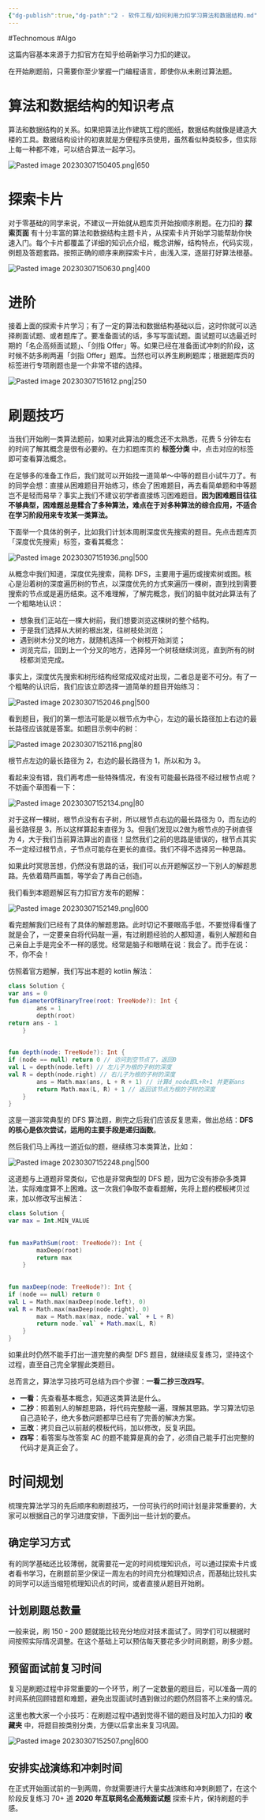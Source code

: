 ```yaml
---
{"dg-publish":true,"dg-path":"2 - 软件工程/如何利用力扣学习算法和数据结构.md","permalink":"/2 - 软件工程/如何利用力扣学习算法和数据结构/","created":"2023-03-07T14:52:49.000+08:00","updated":"2024-11-18T10:54:40.557+08:00"}
---
```


#Technomous #Algo

这篇内容基本来源于力扣官方在知乎给萌新学习力扣的建议。  

在开始刷题前，只需要你至少掌握一门编程语言，即使你从未刷过算法题。
# 算法和数据结构的知识考点

算法和数据结构的关系。如果把算法比作建筑工程的图纸，数据结构就像是建造大楼的工具。数据结构设计的初衷就是方便程序员使用，虽然看似种类较多，但实际上每一种都不难，可以结合算法一起学习。

![Pasted image 20230307150405.png|650](/img/user/0.Asset/resource/Pasted%20image%2020230307150405.png)

# 探索卡片

对于零基础的同学来说，不建议一开始就从题库页开始按顺序刷题。在力扣的 **探索页面** 有十分丰富的算法和数据结构主题卡片，从探索卡片开始学习能帮助你快速入门。每个卡片都覆盖了详细的知识点介绍，概念讲解，结构特点，代码实现，例题及答题套路。按照正确的顺序来刷探索卡片，由浅入深，逐层打好算法根基。

![Pasted image 20230307150630.png|400](/img/user/0.Asset/resource/Pasted%20image%2020230307150630.png)

# 进阶

接着上面的探索卡片学习；有了一定的算法和数据结构基础以后，这时你就可以选择刷面试题、或者题库了。要准备面试的话，多写写面试题。面试题可以选最近时期的「名企高频面试题」、「剑指 Offer」等。如果已经在准备面试冲刺的阶段，这时候不妨多刷两遍「剑指 Offer」题库。当然也可以养生刷刷题库；根据题库页的标签进行专项刷题也是一个非常不错的选择。

![Pasted image 20230307151612.png|250](/img/user/0.Asset/resource/Pasted%20image%2020230307151612.png)

# 刷题技巧

当我们开始刷一类算法题前，如果对此算法的概念还不太熟悉，花费 5 分钟左右的时间了解其概念是很有必要的。在力扣题库页的 **标签分类** 中，点击对应的标签即可查看算法概念。

在足够多的准备工作后，我们就可以开始找一道简单～中等的题目小试牛刀了。有的同学会想：直接从困难题目开始练习，练会了困难题目，再去看简单题和中等题岂不是轻而易举？事实上我们不建议初学者直接练习困难题目。**因为困难题目往往不够典型，困难题总是糅合了多种算法，难点在于对多种算法的综合应用，不适合在学习阶段用来专攻某一类算法。**

下面举一个具体的例子，比如我们计划本周刷深度优先搜索的题目。先点击题库页「深度优先搜索」标签，查看其概念：

![Pasted image 20230307151936.png|500](/img/user/0.Asset/resource/Pasted%20image%2020230307151936.png)

从概念中我们知道，深度优先搜索，简称 DFS，主要用于遍历或搜索树或图。核心是沿着树的深度遍历树的节点，以深度优先的方式来遍历一棵树，直到找到需要搜索的节点或是遍历结束。这不难理解，了解完概念，我们的脑中就对此算法有了一个粗略地认识：

- 想象我们正站在一棵大树前，我们想要浏览这棵树的整个结构。
- 于是我们选择从大树的根出发，往树枝处浏览；
- 遇到树木分叉的地方，就随机选择一个树枝开始浏览；
- 浏览完后，回到上一个分叉的地方，选择另一个树枝继续浏览，直到所有的树枝都浏览完成。

事实上，深度优先搜索和树形结构经常成双成对出现，二者总是密不可分。有了一个粗略的认识后，我们应该立即选择一道简单的题目开始练习：

![Pasted image 20230307152046.png|500](/img/user/0.Asset/resource/Pasted%20image%2020230307152046.png)

看到题目，我们的第一想法可能是以根节点为中心，左边的最长路径加上右边的最长路径应该就是答案。如题目示例中的树：

![Pasted image 20230307152116.png|80](/img/user/0.Asset/resource/Pasted%20image%2020230307152116.png)

根节点左边的最长路径为 2，右边的最长路径为 1，所以和为 3。

看起来没有错，我们再考虑一些特殊情况，有没有可能最长路径不经过根节点呢？不妨画个草图看一下：

![Pasted image 20230307152134.png|80](/img/user/0.Asset/resource/Pasted%20image%2020230307152134.png)

对于这样一棵树，根节点没有右子树，所以根节点右边的最长路径为 0，而左边的最长路径是 3，所以这样算起来直径为 3。但我们发现以2做为根节点的子树直径为 4，大于我们当前算法算出的直径！显然我们之前的思路是错误的，根节点其实不一定经过根节点，子节点可能存在更长的直径。我们不得不选择另一种思路。

如果此时冥思苦想，仍然没有思路的话，我们可以点开题解区抄一下别人的解题思路。先依着葫芦画瓢，等学会了再自己创造。

我们看到本题题解区有力扣官方发布的题解：

![Pasted image 20230307152149.png|600](/img/user/0.Asset/resource/Pasted%20image%2020230307152149.png)

看完题解我们已经有了具体的解题思路。此时切记不要眼高手低，不要觉得看懂了就是会了，一定要亲自将代码敲一遍，有过刷题经验的人都知道，看别人解题和自己亲自上手是完全不一样的感觉。经常是脑子和眼睛在说：我会了。而手在说：不，你不会！

仿照着官方题解，我们写出本题的 kotlin 解法：
``` kotlin
class Solution {
var ans = 0
fun diameterOfBinaryTree(root: TreeNode?): Int {
        ans = 1
        depth(root)
return ans - 1
    }
 
 
fun depth(node: TreeNode?): Int {
if (node == null) return 0 // 访问到空节点了，返回0
val L = depth(node.left) // 左儿子为根的子树的深度
val R = depth(node.right) // 右儿子为根的子树的深度
        ans = Math.max(ans, L + R + 1) // 计算d_node即L+R+1 并更新ans
        return Math.max(L, R) + 1 // 返回该节点为根的子树的深度
    }
}
```

这是一道非常典型的 DFS 算法题，刷完之后我们应该反复思索，做出总结：**DFS 的核心是依次尝试，运用的主要手段是递归函数**。

然后我们马上再找一道近似的题，继续练习本类算法，比如：

![Pasted image 20230307152248.png|500](/img/user/0.Asset/resource/Pasted%20image%2020230307152248.png)

这道题与上道题非常类似，它也是非常典型的 DFS 题，因为它没有掺杂多类算法，实际难度算不上困难。这一次我们争取不查看题解，先将上题的模板拷贝过来，加以修改写出解法：

``` kotlin
class Solution {
var max = Int.MIN_VALUE
 
 
fun maxPathSum(root: TreeNode?): Int {
        maxDeep(root)
        return max
    }
 
 
fun maxDeep(node: TreeNode?): Int {
if (node == null) return 0
val L = Math.max(maxDeep(node.left), 0)
val R = Math.max(maxDeep(node.right), 0)
        max = Math.max(max, node.`val` + L + R)
        return node.`val` + Math.max(L, R)
    }
}
```

如果此时仍然不能手打出一道完整的典型 DFS 题目，就继续反复练习，坚持这个过程，直至自己完全掌握此类题目。

总而言之，算法学习技巧可总结为四个步骤：**一看二抄三改四写**。
- **一看**：先查看基本概念，知道这类算法是什么。
- **二抄**：照着别人的解题思路，将代码完整敲一遍，理解其思路。学习算法切忌自己造轮子，绝大多数问题都早已经有了完善的解决方案。
- **三改**：拷贝自己以前敲的模板代码，加以修改，反复巩固。
- **四写**：看答案与改答案 AC 的题不能算是真的会了，必须自己能手打出完整的代码才是真正会了。

# 时间规划

梳理完算法学习的先后顺序和刷题技巧，一份可执行的时间计划是非常重要的，大家可以根据自己的学习进度安排，下面列出一些计划的要点。

## 确定学习方式

有的同学基础还比较薄弱，就需要花一定的时间梳理知识点，可以通过探索卡片或者看书学习，在刷题前至少保证一周左右的时间充分梳理知识点，而基础比较扎实的同学可以适当缩短梳理知识点的时间，或者直接从题目开始刷。

## 计划刷题总数量

一般来说，刷 150 - 200 题就能比较充分地应对技术面试了。同学们可以根据时间按照实际情况调整。在这个基础上可以预估每天要花多少时间刷题，刷多少题。

## 预留面试前复习时间

复习是刷题过程中非常重要的一个环节，刷了一定数量的题目后，可以准备一周的时间系统回顾错题和难题，避免出现面试时遇到做过的题仍然回答不上来的情况。

这里也教大家一个小技巧：在刷题过程中遇到觉得不错的题目及时加入力扣的 **收藏夹** 中，将题目按类别分类，方便以后拿出来复习巩固。

![Pasted image 20230307152507.png|600](/img/user/0.Asset/resource/Pasted%20image%2020230307152507.png)

## 安排实战演练和冲刺时间

在正式开始面试前的一到两周，你就需要进行大量实战演练和冲刺刷题了，在这个阶段反复练习 70+ 道 **2020 年互联网名企高频面试题** 探索卡片，保持刷题的手感。